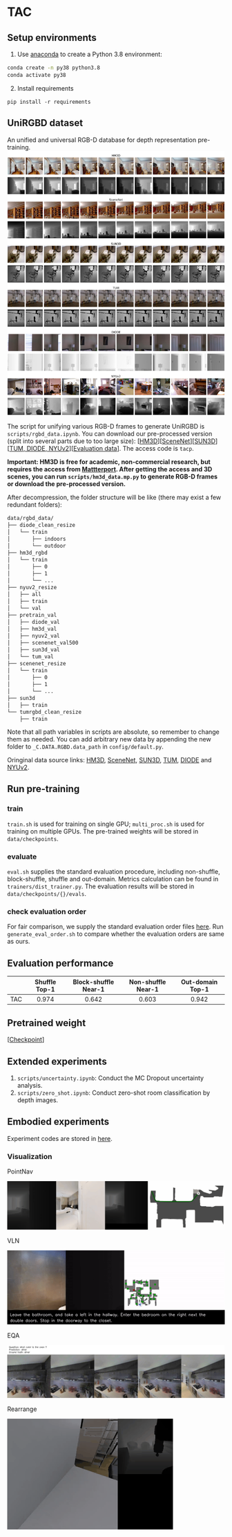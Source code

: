 # TAC


## Setup environments
1. Use [anaconda](https://anaconda.org/) to create a Python 3.8 environment:
```bash
conda create -n py38 python3.8
conda activate py38
```
2. Install requirements
```base
pip install -r requirements
```

## UniRGBD dataset
An unified and universal RGB-D database for depth representation pre-training.
![image](resources/examples.jpg)

The script for unifying various RGB-D frames to generate UniRGBD is `scripts/rgbd_data.ipynb`. You can download our pre-processed version (split into several parts due to too large size): \[[HM3D](https://pan.baidu.com/s/1bUUJnB_dI3cEv2U3j04ufA)\]\[[SceneNet](https://pan.baidu.com/s/1YCJkQHWhGAUxGD9orNAcJw)\]\[[SUN3D](https://pan.baidu.com/s/1gtF_Ybsc758ntnIbK2LotA)\]\[[TUM, DIODE, NYUv2](https://pan.baidu.com/s/1idvJlEUzZDmTZSixTuxkEQ)\]\[[Evaluation data](https://pan.baidu.com/s/1_RtF_D-KApDEnIqCStqVZQ)\]. The access code is `tacp`.

**Important: HM3D is free for academic, non-commercial research, but requires the access from [Mattterport](https://matterport.com/habitat-matterport-3d-research-dataset). After getting the access and 3D scenes, you can run `scripts/hm3d_data.mp.py` to generate RGB-D frames or download the pre-processed version.**

After decompression, the folder structure will be like (there may exist a few redundant folders):
```
data/rgbd_data/
├── diode_clean_resize
│   └── train
│       ├── indoors
│       └── outdoor
├── hm3d_rgbd
│   └── train
│       ├── 0
│       ├── 1
│       └── ...
├── nyuv2_resize
│   ├── all
│   ├── train
│   └── val
├── pretrain_val
│   ├── diode_val
│   ├── hm3d_val
│   ├── nyuv2_val
│   ├── scenenet_val500
│   ├── sun3d_val
│   └── tum_val
├── scenenet_resize
│   └── train
│       ├── 0
│       ├── 1
│       └── ...
├── sun3d
│   ├── train
└── tumrgbd_clean_resize
    ├── train
```
Note that all path variables in scripts are absolute, so remember to change them as needed.
You can add arbitrary new data by appending the new folder to `_C.DATA.RGBD.data_path` in `config/default.py`.

Oringinal data source links: [HM3D](https://aihabitat.org/datasets/hm3d/), [SceneNet](https://robotvault.bitbucket.io/scenenet-rgbd.html), [SUN3D](https://sun3d.cs.princeton.edu/), [TUM](https://vision.in.tum.de/data/datasets/rgbd-dataset/download), [DIODE](https://diode-dataset.org/) and [NYUv2](http://horatio.cs.nyu.edu/mit/silberman/nyu_depth_v2/nyu_depth_v2_labeled.mat).

## Run pre-training
### train
`train.sh` is used for training on single GPU; `multi_proc.sh` is used for training on multiple GPUs. The pre-trained weights will be stored in `data/checkpoints`.
### evaluate
`eval.sh` supplies the standard evaluation procedure, including non-shuffle, block-shuffle, shuffle and out-domain.
Metrics calculation can be found in `trainers/dist_trainer.py`.
The evaluation results will be stored in `data/checkpoints/{}/evals`.
### check evaluation order
For fair comparison, we supply the standard evaluation order files [here](https://www.jianguoyun.com/p/DT6AsIMQhY--CRjZx40FIAA). 
Run `generate_eval_order.sh` to compare whether the evaluation orders are same as ours.
## Evaluation performance
|     | Shuffle Top-1 | Block-shuffle Near-1 | Non-shuffle Near-1 | Out-domain Top-1 |
|-----|:-------------:|:--------------------:|:------------------:|:----------------:|
| TAC |     0.974     |         0.642        |        0.603       |       0.942      |

## Pretrained weight

\[[Checkpoint](https://www.jianguoyun.com/p/DdTCEJwQhY--CRiuxY0F)\]

## Extended experiments
1. `scripts/uncertainty.ipynb`: Conduct the MC Dropout uncertainty analysis.
2. `scripts/zero_shot.ipynb`: Conduct zero-shot room classification by depth images.

## Embodied experiments
Experiment codes are stored in [here](https://github.com/RavenKiller/TACEmbodied).
### Visualization

PointNav

![image](resources/pointnav1.gif)

VLN

![image](resources/vln1.gif)

EQA

![image](resources/eqa1.jpg)

Rearrange

![image](resources/rearrange1.gif)
